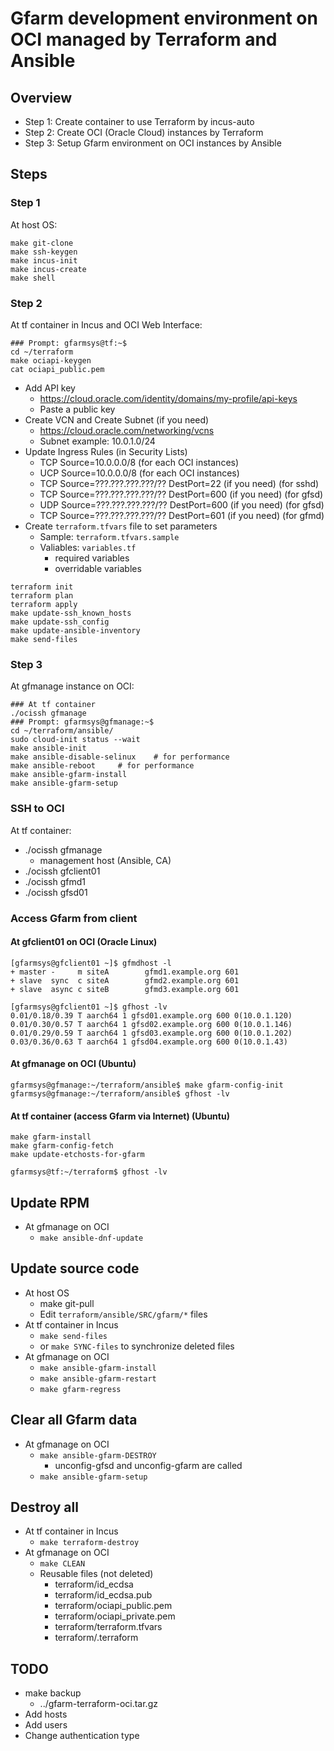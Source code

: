 # Gfarm development environment on OCI managed by Terraform and Ansible

## Overview

- Step 1: Create container to use Terraform by incus-auto
- Step 2: Create OCI (Oracle Cloud) instances by Terraform
- Step 3: Setup Gfarm environment on OCI instances by Ansible

## Steps

### Step 1

At host OS:

```
make git-clone
make ssh-keygen
make incus-init
make incus-create
make shell
```

### Step 2

At tf container in Incus and OCI Web Interface:

```
### Prompt: gfarmsys@tf:~$
cd ~/terraform
make ociapi-keygen
cat ociapi_public.pem
```

- Add API key
  - <https://cloud.oracle.com/identity/domains/my-profile/api-keys>
  - Paste a public key
- Create VCN and Create Subnet (if you need)
  - <https://cloud.oracle.com/networking/vcns>
  - Subnet example: 10.0.1.0/24
- Update Ingress Rules (in Security Lists)
  - TCP Source=10.0.0.0/8 (for each OCI instances)
  - UCP Source=10.0.0.0/8 (for each OCI instances)
  - TCP Source=???.???.???.???/?? DestPort=22 (if you need) (for sshd)
  - TCP Source=???.???.???.???/?? DestPort=600 (if you need) (for gfsd)
  - UDP Source=???.???.???.???/?? DestPort=600 (if you need) (for gfsd)
  - TCP Source=???.???.???.???/?? DestPort=601 (if you need) (for gfmd)
- Create `terraform.tfvars` file to set parameters
  - Sample: `terraform.tfvars.sample`
  - Valiables: `variables.tf`
    - required variables
    - overridable variables

```
terraform init
terraform plan
terraform apply
make update-ssh_known_hosts
make update-ssh_config
make update-ansible-inventory
make send-files
```

### Step 3

At gfmanage instance on OCI:

```
### At tf container
./ocissh gfmanage
### Prompt: gfarmsys@gfmanage:~$
cd ~/terraform/ansible/
sudo cloud-init status --wait
make ansible-init
make ansible-disable-selinux	# for performance
make ansible-reboot		# for performance
make ansible-gfarm-install
make ansible-gfarm-setup
```

### SSH to OCI

At tf container:

- ./ocissh gfmanage
  - management host (Ansible, CA)
- ./ocissh gfclient01
- ./ocissh gfmd1
- ./ocissh gfsd01

### Access Gfarm from client

#### At gfclient01 on OCI (Oracle Linux)

```
[gfarmsys@gfclient01 ~]$ gfmdhost -l
+ master -     m siteA        gfmd1.example.org 601
+ slave  sync  c siteA        gfmd2.example.org 601
+ slave  async c siteB        gfmd3.example.org 601

[gfarmsys@gfclient01 ~]$ gfhost -lv
0.01/0.18/0.39 T aarch64 1 gfsd01.example.org 600 0(10.0.1.120)
0.01/0.30/0.57 T aarch64 1 gfsd02.example.org 600 0(10.0.1.146)
0.01/0.29/0.59 T aarch64 1 gfsd03.example.org 600 0(10.0.1.202)
0.03/0.36/0.63 T aarch64 1 gfsd04.example.org 600 0(10.0.1.43)
```

#### At gfmanage on OCI (Ubuntu)

```
gfarmsys@gfmanage:~/terraform/ansible$ make gfarm-config-init
gfarmsys@gfmanage:~/terraform/ansible$ gfhost -lv
```

#### At tf container (access Gfarm via Internet) (Ubuntu)

```
make gfarm-install
make gfarm-config-fetch
make update-etchosts-for-gfarm
```

```
gfarmsys@tf:~/terraform$ gfhost -lv
```

## Update RPM

- At gfmanage on OCI
  - `make ansible-dnf-update`

## Update source code

- At host OS
  - make git-pull
  - Edit `terraform/ansible/SRC/gfarm/*` files
- At tf container in Incus
  - `make send-files`
  - or `make SYNC-files` to synchronize deleted files
- At gfmanage on OCI
  - `make ansible-gfarm-install`
  - `make ansible-gfarm-restart`
  - `make gfarm-regress`

## Clear all Gfarm data

- At gfmanage on OCI
  - `make ansible-gfarm-DESTROY`
    - unconfig-gfsd and unconfig-gfarm are called
  - `make ansible-gfarm-setup`

## Destroy all

- At tf container in Incus
  - `make terraform-destroy`
- At gfmanage on OCI
  - `make CLEAN`
  - Reusable files (not deleted)
    - terraform/id_ecdsa
    - terraform/id_ecdsa.pub
    - terraform/ociapi_public.pem
    - terraform/ociapi_private.pem
    - terraform/terraform.tfvars
    - terraform/.terraform

## TODO

- make backup
  - ../gfarm-terraform-oci.tar.gz
- Add hosts
- Add users
- Change authentication type
